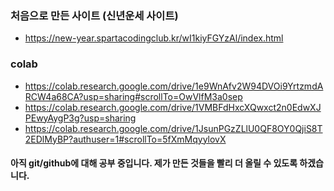 ### 처음으로 만든 사이트 (신년운세 사이트)
* https://new-year.spartacodingclub.kr/wI1kiyFGYzAl/index.html
### colab
* https://colab.research.google.com/drive/1e9WnAfv2W94DVOi9YrtzmdARCW4a68CA?usp=sharing#scrollTo=OwVlfM3a0sep
* https://colab.research.google.com/drive/1VMBFdHxcXQwxct2n0EdwXJPEwyAygP3g?usp=sharing
* https://colab.research.google.com/drive/1JsunPGzZLlU0QF8OY0QjiS8T2EDlMyBP?authuser=1#scrollTo=5fXmMqyylovX
#### 아직 git/github에 대해 공부 중입니다. 제가 만든 것들을 빨리 더 올릴 수 있도록 하겠습니다.
